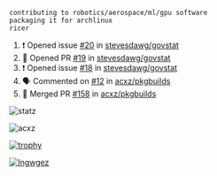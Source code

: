 ```
contributing to robotics/aerospace/ml/gpu software
packaging it for archlinux
ricer
```

<!--START_SECTION:activity-->
1. ❗️ Opened issue [#20](https://github.com/stevesdawg/govstat/issues/20) in [stevesdawg/govstat](https://github.com/stevesdawg/govstat)
2. 💪 Opened PR [#19](https://github.com/stevesdawg/govstat/pull/19) in [stevesdawg/govstat](https://github.com/stevesdawg/govstat)
3. ❗️ Opened issue [#18](https://github.com/stevesdawg/govstat/issues/18) in [stevesdawg/govstat](https://github.com/stevesdawg/govstat)
4. 🗣 Commented on [#12](https://github.com/acxz/pkgbuilds/issues/12) in [acxz/pkgbuilds](https://github.com/acxz/pkgbuilds)
5. 🎉 Merged PR [#158](https://github.com/acxz/pkgbuilds/pull/158) in [acxz/pkgbuilds](https://github.com/acxz/pkgbuilds)
<!--END_SECTION:activity-->


![statz](https://github-readme-stats.vercel.app/api?username=acxz&include_all_commits=true&show_icons=true)

<p><img align="center" src="https://github-readme-streak-stats.herokuapp.com/?user=acxz&" alt="acxz" /></p>

[![trophy](https://github-profile-trophy.vercel.app/?username=acxz)](https://github.com/ryo-ma/github-profile-trophy)

[![lngwgez](https://github-readme-stats.vercel.app/api/top-langs/?username=acxz&layout=compact)](https://github.com/acxz/github-readme-stats)
